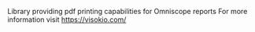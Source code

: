Library providing pdf printing capabilities for Omniscope reports
For more information visit https://visokio.com/ 
